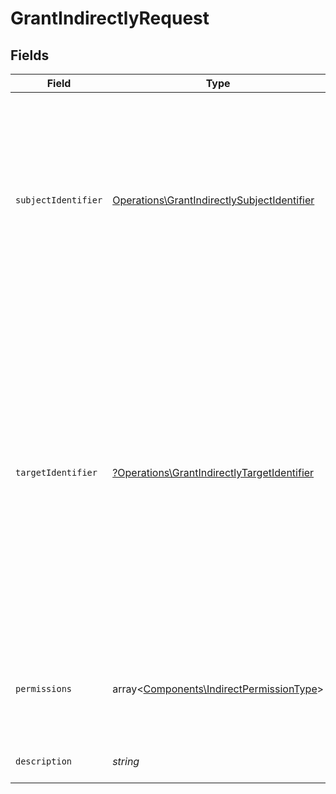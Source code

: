 # GrantIndirectlyRequest


## Fields

| Field                                                                                                                                                                                                                                                     | Type                                                                                                                                                                                                                                                      | Required                                                                                                                                                                                                                                                  | Description                                                                                                                                                                                                                                               |
| --------------------------------------------------------------------------------------------------------------------------------------------------------------------------------------------------------------------------------------------------------- | --------------------------------------------------------------------------------------------------------------------------------------------------------------------------------------------------------------------------------------------------------- | --------------------------------------------------------------------------------------------------------------------------------------------------------------------------------------------------------------------------------------------------------- | --------------------------------------------------------------------------------------------------------------------------------------------------------------------------------------------------------------------------------------------------------- |
| `subjectIdentifier`                                                                                                                                                                                                                                       | [Operations\GrantIndirectlySubjectIdentifier](../../Models/Operations/GrantIndirectlySubjectIdentifier.md)                                                                                                                                                | :heavy_check_mark:                                                                                                                                                                                                                                        | Identyfikator osoby fizycznej.<br/>\| Type \| Value \|<br/>\| --- \| --- \|<br/>\| Nip \| 10 cyfrowy numer NIP \|<br/>\| Pesel \| 11 cyfrowy numer PESEL \|<br/>\| Fingerprint \| Odcisk palca certyfikatu \|                                             |
| `targetIdentifier`                                                                                                                                                                                                                                        | [?Operations\GrantIndirectlyTargetIdentifier](../../Models/Operations/GrantIndirectlyTargetIdentifier.md)                                                                                                                                                 | :heavy_minus_sign:                                                                                                                                                                                                                                        | Identyfikator podmiotu, w którego kontekście chcemy pośrednio nadać uprawnienia.<br/>\| Type \| Value \|<br/>\| --- \| --- \|<br/>\| Nip \| 10 cyfrowy numer NIP \|<br/>\| AllPartners \| Identyfikator oznaczający, że uprawnienie nadane w sposób pośredni jest typu generalnego \| |
| `permissions`                                                                                                                                                                                                                                             | array<[Components\IndirectPermissionType](../../Models/Components/IndirectPermissionType.md)>                                                                                                                                                             | :heavy_check_mark:                                                                                                                                                                                                                                        | Lista nadawanych uprawnień. Każda wartość może wystąpić tylko raz.                                                                                                                                                                                        |
| `description`                                                                                                                                                                                                                                             | *string*                                                                                                                                                                                                                                                  | :heavy_check_mark:                                                                                                                                                                                                                                        | Opis nadawanych uprawnień.                                                                                                                                                                                                                                |